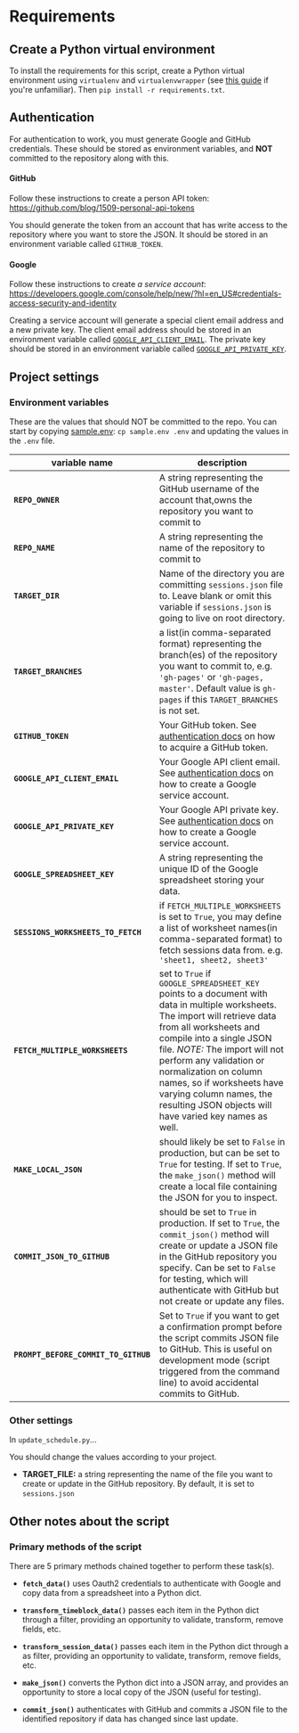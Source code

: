 # Requirements

## Create a Python virtual environment

To install the requirements for this script, create a Python virtual environment 
using `virtualenv` and `virtualenvwrapper` (see [this guide](http://www.silverwareconsulting.com/index.cfm/2012/7/24/Getting-Started-with-virtualenv-and-virtualenvwrapper-in-Python) 
if you're unfamiliar). Then `pip install -r requirements.txt`.

## Authentication

For authentication to work, you must generate Google and GitHub credentials.
These should be stored as environment variables, and **NOT** committed to the
repository along with this.

#### GitHub

Follow these instructions to create a person API token: https://github.com/blog/1509-personal-api-tokens
    
You should generate the token from an account that has write access to the 
repository where you want to store the JSON. It should be stored in an environment 
variable called `GITHUB_TOKEN`.
    
#### Google 

Follow these instructions to create *a service account*: https://developers.google.com/console/help/new/?hl=en_US#credentials-access-security-and-identity
    
Creating a service account will generate a special client email address and
a new private key. The client email address should be stored in an environment 
variable called [`GOOGLE_API_CLIENT_EMAIL`](https://github.com/mozilla/schedule-app-data-processor/blob/master/docs/REQUIREMENTS.md#environment-variables). The private key should be stored in an environment variable called [`GOOGLE_API_PRIVATE_KEY`](https://github.com/mozilla/schedule-app-data-processor/blob/master/docs/REQUIREMENTS.md#environment-variables).

## Project settings

### Environment variables

These are the values that should NOT be committed to the repo. You can start by 
copying [sample.env](https://github.com/mozilla/schedule-app-data-processor/blob/master/sample.env): `cp sample.env .env` and updating the values in the `.env` file.
    
| variable name | description |
|-----|-----|
| **`REPO_OWNER`**                | A string representing the GitHub username of the account that,owns the repository you want to commit to |
| **`REPO_NAME`**                 | A string representing the name of the repository to commit to |
| **`TARGET_DIR`**                | Name of the directory you are committing `sessions.json` file to. Leave blank or omit this variable if `sessions.json` is going to live on root directory. |
| **`TARGET_BRANCHES`**           | a list(in comma-separated format) representing the branch(es) of the repository you want to commit to, e.g. `'gh-pages'` or `'gh-pages, master'`. Default value is `gh-pages` if this `TARGET_BRANCHES` is not set. |
| **`GITHUB_TOKEN`**              | Your GitHub token. See [authentication docs](https://github.com/mozilla/schedule-app-data-processor/blob/master/docs/REQUIREMENTS.md#authentication) on how to acquire a GitHub token. |
| **`GOOGLE_API_CLIENT_EMAIL`**   | Your Google API client email. See [authentication docs](https://github.com/mozilla/schedule-app-data-processor/blob/master/docs/REQUIREMENTS.md#authentication) on how to create a Google service account. |
| **`GOOGLE_API_PRIVATE_KEY`**    | Your Google API private key. See [authentication docs](https://github.com/mozilla/schedule-app-data-processor/blob/master/docs/REQUIREMENTS.md#authentication) on how to create a Google service account. |
| **`GOOGLE_SPREADSHEET_KEY`**    | A string representing the unique ID of the Google spreadsheet storing your data. |
| **`SESSIONS_WORKSHEETS_TO_FETCH`**       | if `FETCH_MULTIPLE_WORKSHEETS` is set to `True`, you may define a list of worksheet names(in comma-separated format) to fetch sessions data from. e.g. `'sheet1, sheet2, sheet3'` |
| **`FETCH_MULTIPLE_WORKSHEETS`** | set to `True` if `GOOGLE_SPREADSHEET_KEY` points to a document with data in multiple worksheets. The import will retrieve data from all worksheets and compile into a single JSON file. _NOTE:_ The import will not perform any validation or normalization on column names, so if worksheets have varying column names, the resulting JSON objects will have varied key names as well. |
| **`MAKE_LOCAL_JSON`**           | should likely be set to `False` in production, but can be set to `True` for testing. If set to `True`, the `make_json()` method will create a local file containing the JSON for you to inspect. |
| **`COMMIT_JSON_TO_GITHUB`**     | should be set to `True` in production. If set to `True`, the `commit_json()` method will create or update a JSON file in the GitHub repository you specify. Can be set to `False` for testing, which will authenticate with GitHub but not create or update any files. |
| **`PROMPT_BEFORE_COMMIT_TO_GITHUB`** | Set to `True` if you want to get a confirmation prompt before the script commits JSON file to GitHub. This is useful on development mode (script triggered from the command line) to avoid accidental commits to GitHub. |


### Other settings

In `update_schedule.py`...

You should change the values according to your project.

* **TARGET_FILE:** a string representing the name of the file you want to
  create or update in the GitHub repository. By default, it is set to `sessions.json`


## Other notes about the script

### Primary methods of the script

There are 5 primary methods chained together to perform these task(s).

- **`fetch_data()`** uses Oauth2 credentials to authenticate with Google and copy 
data from a spreadsheet into a Python dict.
  
- **`transform_timeblock_data()`** passes each item in the Python dict through a
filter, providing an opportunity to validate, transform, remove fields, etc.

- **`transform_session_data()`** passes each item in the Python dict through a
as filter, providing an opportunity to validate, transform, remove fields, etc.
  
- **`make_json()`** converts the Python dict into a JSON array, and provides an
opportunity to store a local copy of the JSON (useful for testing).
  
- **`commit_json()`** authenticates with GitHub and commits a JSON file to the
identified repository if data has changed since last update.
